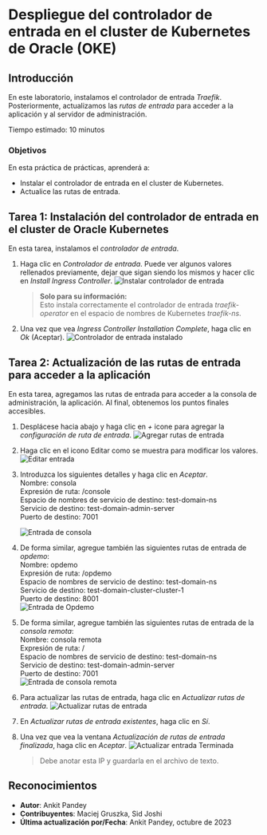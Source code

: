 # Despliegue del controlador de entrada en el cluster de Kubernetes de Oracle (OKE)

## Introducción

En este laboratorio, instalamos el controlador de entrada _Traefik_. Posteriormente, actualizamos las _rutas de entrada_ para acceder a la aplicación y al servidor de administración.

Tiempo estimado: 10 minutos

### Objetivos

En esta práctica de prácticas, aprenderá a:

*   Instalar el controlador de entrada en el cluster de Kubernetes.
*   Actualice las rutas de entrada.

## Tarea 1: Instalación del controlador de entrada en el cluster de Oracle Kubernetes

En esta tarea, instalamos el _controlador de entrada_.

1.  Haga clic en _Controlador de entrada_. Puede ver algunos valores rellenados previamente, dejar que sigan siendo los mismos y hacer clic en _Install Ingress Controller_. ![Instalar controlador de entrada](images/install-ingress-controller.png)
    
    > **Solo para su información:**  
    > Esto instala correctamente el controlador de entrada _traefik-operator_ en el espacio de nombres de Kubernetes _traefik-ns_.
    
2.  Una vez que vea _Ingress Controller Installation Complete_, haga clic en _Ok_ (Aceptar). ![Controlador de entrada instalado](images/ingress-controller-installed.png)
    

## Tarea 2: Actualización de las rutas de entrada para acceder a la aplicación

En esta tarea, agregamos las rutas de entrada para acceder a la consola de administración, la aplicación. Al final, obtenemos los puntos finales accesibles.

1.  Desplácese hacia abajo y haga clic en _+_ icone para agregar la _configuración de ruta de entrada_. ![Agregar rutas de entrada](images/add-ingress-routes.png)
    
2.  Haga clic en el icono Editar como se muestra para modificar los valores. ![Editar entrada](images/edit-ingress.png)
    
3.  Introduzca los siguientes detalles y haga clic en _Aceptar_.  
    Nombre: consola  
    Expresión de ruta: /console  
    Espacio de nombres de servicio de destino: test-domain-ns  
    Servicio de destino: test-domain-admin-server  
    Puerto de destino: 7001  
    
    ![Entrada de consola](images/console-ingress.png)
    
4.  De forma similar, agregue también las siguientes rutas de entrada de _opdemo_:  
    Nombre: opdemo  
    Expresión de ruta: /opdemo  
    Espacio de nombres de servicio de destino: test-domain-ns  
    Servicio de destino: test-domain-cluster-cluster-1  
    Puerto de destino: 8001  
    ![Entrada de Opdemo](images/opdemo-ingress.png)
    
5.  De forma similar, agregue también las siguientes rutas de entrada de la _consola remota_:  
    Nombre: consola remota  
    Expresión de ruta: /  
    Espacio de nombres de servicio de destino: test-domain-ns  
    Servicio de destino: test-domain-admin-server  
    Puerto de destino: 7001  
    ![Entrada de consola remota](images/remote-console-ingress.png)
    
6.  Para actualizar las rutas de entrada, haga clic en _Actualizar rutas de entrada_. ![Actualizar rutas de entrada](images/update-ingress-routes.png)
    
7.  En _Actualizar rutas de entrada existentes_, haga clic en _Sí_.
    
8.  Una vez que vea la ventana _Actualización de rutas de entrada finalizada_, haga clic en _Aceptar_. ![Actualizar entrada Terminada](images/update-ingress-complete.png)
    
    > Debe anotar esta IP y guardarla en el archivo de texto.
    

## Reconocimientos

*   **Autor**: Ankit Pandey
*   **Contribuyentes**: Maciej Gruszka, Sid Joshi
*   **Última actualización por/Fecha**: Ankit Pandey, octubre de 2023
